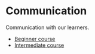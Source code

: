 # Communication

Communication with our learners.

- [Beginner course](beginner/README.md)
- [Intermediate course](intermediate/README.md)

